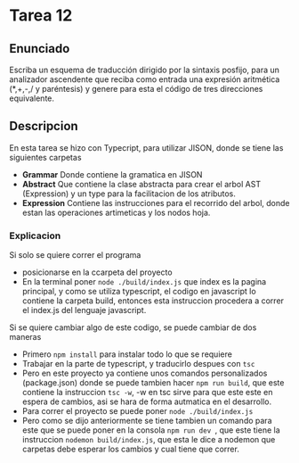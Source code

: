 # Tarea 12

## Enunciado
Escriba un esquema de traducción dirigido por la sintaxis posfijo, para un analizador ascendente que reciba como entrada una expresión aritmética (*,+,-,/ y paréntesis) y genere para esta el código de tres direcciones equivalente.


## Descripcion
En esta tarea se hizo con Typecript, para utilizar JISON, donde se tiene las siguientes carpetas
- **Grammar** Donde contiene la gramatica en JISON
- **Abstract** Que contiene la clase abstracta para crear el arbol AST (Expression) y un type para la facilitacion de los atributos.
- **Expression** Contiene las instrucciones para el recorrido del arbol, donde estan las operaciones artimeticas y los nodos hoja.

### Explicacion
Si solo se quiere correr el programa 
- posicionarse en la ccarpeta del proyecto
- En la terminal poner ```node ./build/index.js``` que index es la pagina principal, y como se utiliza typescript, el codigo en javascript lo contiene la carpeta build, entonces esta instruccion procedera a correr el index.js del lenguaje javascript.


Si se quiere cambiar algo de este codigo, se puede cambiar de dos maneras
- Primero ```npm install``` para instalar todo lo que se requiere
- Trabajar en la parte de typescript, y traducirlo despues con ```tsc```
- Pero en este proyecto ya contiene unos comandos personalizados (package.json) donde se puede tambien hacer ```npm run build```, que este contiene la instruccion ```tsc -w```, -w en tsc sirve para que este este en espera de cambios, asi se hara de forma autmatica en el desarrollo.
- Para correr el proyecto se puede poner ```node ./build/index.js```
- Pero como se dijo anteriormente se tiene tambien un comando para este que se puede poner en la consola ```npm run dev ```, que este tiene la instruccion ```nodemon build/index.js```, que esta le dice a nodemon que carpetas debe esperar los cambios y cual tiene que correr.